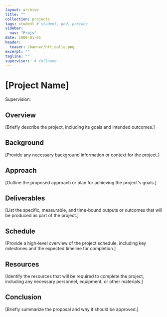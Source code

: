 ```yaml
---
layout: archive
title: ""
collection: projects
tags: student # student, phd, postdoc
sidebar:
  nav: "Projs"
date: 1906-01-01
header: 
  teaser: /banner/htt_dalle.png
excerpt: ""
tagline: "" 
supervisor:  # fullname
---
```


# [Project Name]
Supervision: 
## Overview
[Briefly describe the project, including its goals and intended outcomes.]

## Background
[Provide any necessary background information or context for the project.]

## Approach
[Outline the proposed approach or plan for achieving the project's goals.]

## Deliverables
[List the specific, measurable, and time-bound outputs or outcomes that will be produced as part of the project.]

## Schedule
[Provide a high-level overview of the project schedule, including key milestones and the expected timeline for completion.]

## Resources
[Identify the resources that will be required to complete the project, including any necessary personnel, equipment, or other materials.]

## Conclusion
[Briefly summarize the proposal and why it should be approved.]